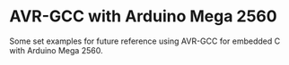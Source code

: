 # AVR-GCC with Arduino Mega 2560

Some set examples for future reference using AVR-GCC for embedded C with Arduino Mega 2560.
